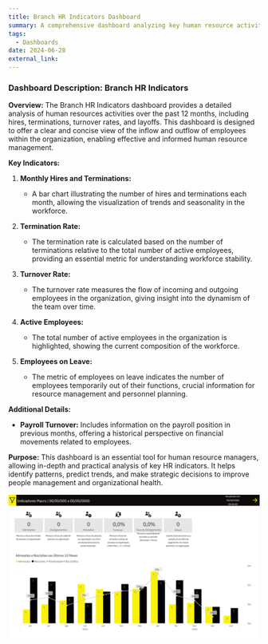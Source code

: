 ```yaml
---
title: Branch HR Indicators Dashboard
summary: A comprehensive dashboard analyzing key human resource activities over the past year, including hires, terminations, and turnover rates. Designed to provide clear insights into employee inflow and outflow, aiding strategic HR management.
tags:
  - Dashboards
date: 2024-06-28
external_link: 
---
```

### Dashboard Description: Branch HR Indicators

**Overview:**
The Branch HR Indicators dashboard provides a detailed analysis of human resources activities over the past 12 months, including hires, terminations, turnover rates, and layoffs. This dashboard is designed to offer a clear and concise view of the inflow and outflow of employees within the organization, enabling effective and informed human resource management.

**Key Indicators:**
1. **Monthly Hires and Terminations:**
   - A bar chart illustrating the number of hires and terminations each month, allowing the visualization of trends and seasonality in the workforce.

2. **Termination Rate:**
   - The termination rate is calculated based on the number of terminations relative to the total number of active employees, providing an essential metric for understanding workforce stability.

3. **Turnover Rate:**
   - The turnover rate measures the flow of incoming and outgoing employees in the organization, giving insight into the dynamism of the team over time.

4. **Active Employees:**
   - The total number of active employees in the organization is highlighted, showing the current composition of the workforce.

5. **Employees on Leave:**
   - The metric of employees on leave indicates the number of employees temporarily out of their functions, crucial information for resource management and personnel planning.

**Additional Details:**
- **Payroll Turnover:** Includes information on the payroll position in previous months, offering a historical perspective on financial movements related to employees.

**Purpose:**
This dashboard is an essential tool for human resource managers, allowing in-depth and practical analysis of key HR indicators. It helps identify patterns, predict trends, and make strategic decisions to improve people management and organizational health.

![Dashboard](featured.png)